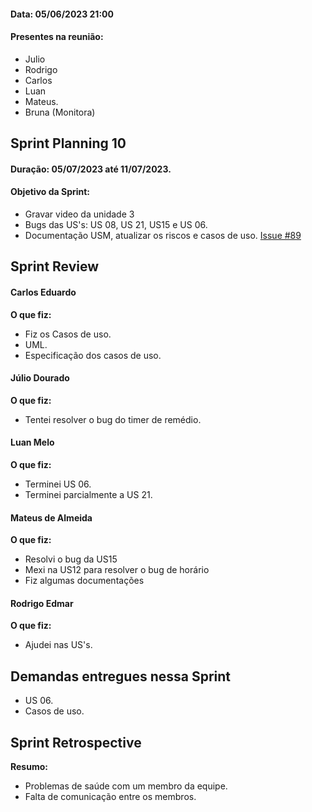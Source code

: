 #### Data: 05/06/2023 21:00
#### Presentes na reunião:

- Julio
- Rodrigo
- Carlos
- Luan
- Mateus.
- Bruna (Monitora)

## Sprint Planning 10

#### Duração: 05/07/2023 até 11/07/2023.
#### Objetivo da Sprint:

- Gravar video da unidade 3
- Bugs das US's: US 08, US 21, US15 e US 06.
- Documentação USM, atualizar os riscos e casos de uso. [Issue #89](https://github.com/mdsreq-fga-unb/2023.1-Remediario/issues/89)

## Sprint Review
#### Carlos Eduardo
**O que fiz:**

- Fiz os Casos de uso.
- UML.
- Especificação dos casos de uso.

#### Júlio Dourado
**O que fiz:**

- Tentei resolver o bug do timer de remédio.

#### Luan Melo
**O que fiz:**

- Terminei US 06.
- Terminei parcialmente a US 21.

#### Mateus de Almeida
**O que fiz:**
- Resolvi o bug da US15
- Mexi na US12 para resolver o bug de horário
- Fiz algumas documentações

#### Rodrigo Edmar
**O que fiz:**

- Ajudei nas US's.

## Demandas entregues nessa Sprint

- US 06.
- Casos de uso.

## Sprint Retrospective 
**Resumo:**

- Problemas de saúde com um membro da equipe.
- Falta de comunicação entre os membros.
